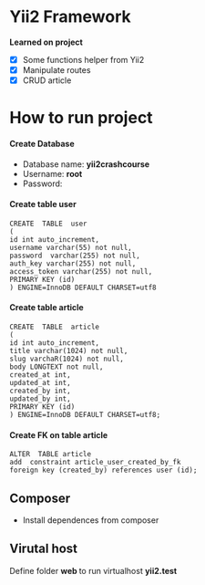 # Yii2 Framework
<b>Learned on project</b>
- [x] Some functions helper from Yii2
- [x] Manipulate routes
- [x] CRUD article

# How to run project
#### Create Database
- Database name: <b>yii2crashcourse</b>
- Username: <b>root</b>
- Password:


#### Create table user
```
CREATE  TABLE  user
(
id int auto_increment,
username varchar(55) not null,
password  varchar(255) not null,
auth_key varchar(255) not null,
access_token varchar(255) not null,
PRIMARY KEY (id)
) ENGINE=InnoDB DEFAULT CHARSET=utf8
```

#### Create table article
```
CREATE  TABLE  article
(
id int auto_increment,
title varchar(1024) not null,
slug varchaR(1024) not null,
body LONGTEXT not null,
created_at int,
updated_at int,
created_by int,
updated_by int,
PRIMARY KEY (id)
) ENGINE=InnoDB DEFAULT CHARSET=utf8;
```

#### Create FK on table article
```
ALTER  TABLE article
add  constraint article_user_created_by_fk
foreign key (created_by) references user (id);
```

## Composer
- Install dependences from composer

## Virutal host
Define folder <b>web </b> to run virtualhost <b>yii2.test</b>